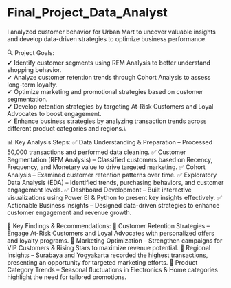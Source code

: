 # Final_Project_Data_Analyst
I analyzed customer behavior for Urban Mart to uncover valuable insights and develop data-driven strategies to optimize business performance.

🔍 Project Goals:\
✔ Identify customer segments using RFM Analysis to better understand shopping behavior.\
✔ Analyze customer retention trends through Cohort Analysis to assess long-term loyalty.\
✔ Optimize marketing and promotional strategies based on customer segmentation.\
✔ Develop retention strategies by targeting At-Risk Customers and Loyal Advocates to boost engagement.\
✔ Enhance business strategies by analyzing transaction trends across different product categories and regions.\

📊 Key Analysis Steps:
✅ Data Understanding & Preparation – Processed 50,000 transactions and performed data cleaning.
✅ Customer Segmentation (RFM Analysis) – Classified customers based on Recency, Frequency, and Monetary value to drive targeted marketing.
✅ Cohort Analysis – Examined customer retention patterns over time.
✅ Exploratory Data Analysis (EDA) – Identified trends, purchasing behaviors, and customer engagement levels.
✅ Dashboard Development – Built interactive visualizations using Power BI & Python to present key insights effectively.
✅ Actionable Business Insights – Designed data-driven strategies to enhance customer engagement and revenue growth.

📢 Key Findings & Recommendations:
📌 Customer Retention Strategies – Engage At-Risk Customers and Loyal Advocates with personalized offers and loyalty programs.
📌 Marketing Optimization – Strengthen campaigns for VIP Customers & Rising Stars to maximize revenue potential.
📌 Regional Insights – Surabaya and Yogyakarta recorded the highest transactions, presenting an opportunity for targeted marketing efforts.
📌 Product Category Trends – Seasonal fluctuations in Electronics & Home categories highlight the need for tailored promotions.

